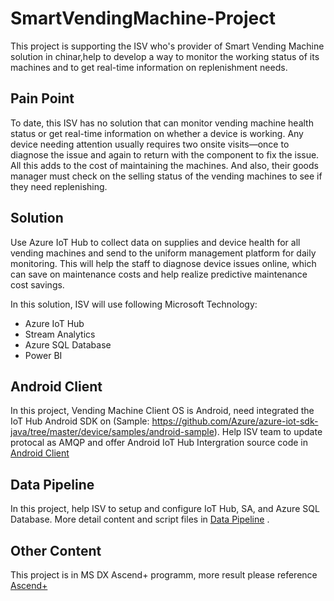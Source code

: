 # SmartVendingMachine-Project

This project is supporting the ISV who's provider of Smart Vending Machine solution in chinar,help to develop a way to monitor the working status of its machines and to get real-time information on replenishment needs.

## Pain Point

To date, this ISV has no solution that can monitor vending machine health status or get real-time information on whether a device is working. Any device needing attention usually requires two onsite visits—once to diagnose the issue and again to return with the component to fix the issue. All this adds to the cost of maintaining the machines. And also, their goods manager must check on the selling status of the vending machines to see if they need replenishing. 

## Solution 
Use Azure IoT Hub to collect data on supplies and device health for all vending machines and send to the uniform management platform for daily monitoring. This will help the staff to diagnose device issues online, which can save on maintenance costs and help realize predictive maintenance cost savings.

In this solution, ISV will use following Microsoft Technology:
- Azure IoT Hub
- Stream Analytics
- Azure SQL Database
- Power BI

## Android Client 
In this project, Vending Machine Client OS is Android, need integrated the IoT Hub Android SDK on (Sample: https://github.com/Azure/azure-iot-sdk-java/tree/master/device/samples/android-sample). Help ISV team to update protocal as AMQP and offer Android IoT Hub Intergration source code in [Android Client](https://github.com/LitLi/SmartVendingMachine-Project/blob/master/Android%20Client/IotHelper.java)

## Data Pipeline
In this project, help ISV to setup and configure IoT Hub, SA, and Azure SQL Database. More detail content and script files in [Data Pipeline](https://github.com/LitLi/SmartVendingMachine-Project/tree/master/Data%20Pineline) . 

## Other Content
This project is in MS DX Ascend+ programm, more result please reference [Ascend+](https://microsoft.github.io/techcasestudies/iot/2016/11/08/GumpCome.html)
